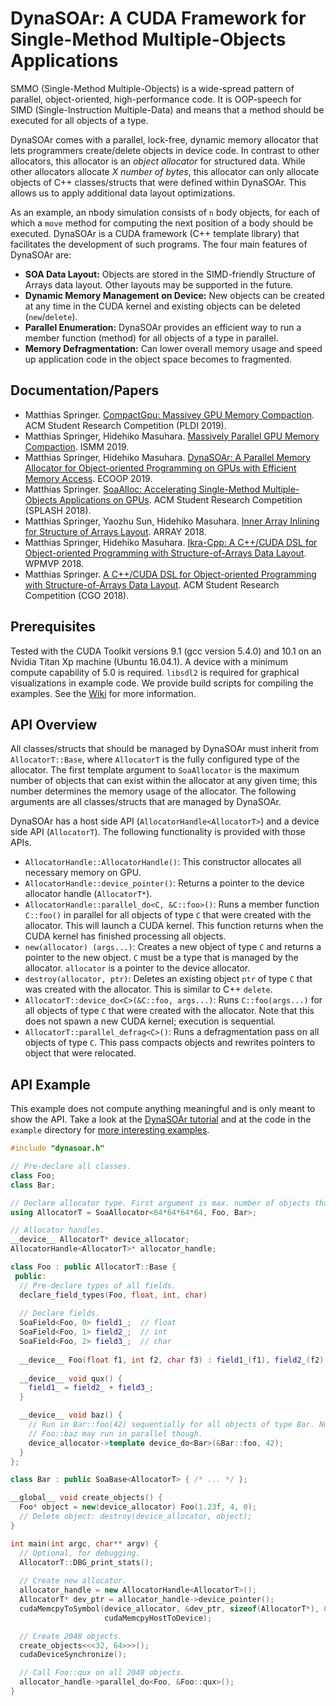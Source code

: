 # DynaSOAr: A CUDA Framework for Single-Method Multiple-Objects Applications
SMMO (Single-Method Multiple-Objects) is a wide-spread pattern of parallel, object-oriented, high-performance code. It is OOP-speech for SIMD (Single-Instruction Multiple-Data) and means that a method should be executed for all objects of a type. 

DynaSOAr comes with a parallel, lock-free, dynamic memory allocator that lets programmers create/delete objects in device code. In contrast to other allocators, this allocator is an *object allocator* for structured data. While other allocators allocate *X number of bytes*, this allocator can only allocate objects of C++ classes/structs that were defined within DynaSOAr. This allows us to apply additional data layout optimizations.

As an example, an nbody simulation consists of `n` body objects, for each of which a `move` method for computing the next position of a body should be executed. DynaSOAr is a CUDA framework (C++ template library) that facilitates the development of such programs. The four main features of DynaSOAr are:

* **SOA Data Layout:** Objects are stored in the SIMD-friendly Structure of Arrays data layout. Other layouts may be supported in the future.
* **Dynamic Memory Management on Device:** New objects can be created at any time in the CUDA kernel and existing objects can be deleted (`new`/`delete`).
* **Parallel Enumeration:** DynaSOAr provides an efficient way to run a member function (method) for all objects of a type in parallel.
* **Memory Defragmentation:** Can lower overall memory usage and speed up application code in the object space becomes to fragmented.

## Documentation/Papers
* Matthias Springer. [CompactGpu: Massivey GPU Memory Compaction](http://m-sp.org/downloads/pldi_2019_src.pdf). ACM Student Research Competition (PLDI 2019).
* Matthias Springer, Hidehiko Masuhara. [Massively Parallel GPU Memory Compaction](http://m-sp.org/downloads/ismm2019.pdf). ISMM 2019.
* Matthias Springer, Hidehiko Masuhara. [DynaSOAr: A Parallel Memory Allocator for Object-oriented Programming on GPUs with Efficient Memory Access](http://drops.dagstuhl.de/opus/volltexte/2019/10809/). ECOOP 2019.
* Matthias Springer. [SoaAlloc: Accelerating Single-Method Multiple-Objects Applications on GPUs](https://arxiv.org/pdf/1809.07444). ACM Student Research Competition (SPLASH 2018).
* Matthias Springer, Yaozhu Sun, Hidehiko Masuhara. [Inner Array Inlining for Structure of Arrays Layout](http://m-sp.org/downloads/array2018.pdf). ARRAY 2018.
* Matthias Springer, Hidehiko Masuhara. [Ikra-Cpp: A C++/CUDA DSL for Object-oriented Programming with Structure-of-Arrays Data Layout](http://m-sp.org/downloads/wpmvp2018.pdf). WPMVP 2018.
* Matthias Springer. [A C++/CUDA DSL for Object-oriented Programming with Structure-of-Arrays Data Layout](http://m-sp.org/downloads/cgo2018-src-abstract.pdf). ACM Student Research Competition (CGO 2018).

## Prerequisites
Tested with the CUDA Toolkit versions 9.1 (gcc version 5.4.0) and 10.1 on an Nvidia Titan Xp machine (Ubuntu 16.04.1). A device with a minimum compute capability of 5.0 is required. `libsdl2` is required for graphical visualizations in example code. We provide build scripts for compiling the examples. See the [Wiki](https://github.com/prg-titech/dynasoar/wiki/Benchmark-Applications) for more information.


## API Overview
All classes/structs that should be managed by DynaSOAr must inherit from `AllocatorT::Base`, where `AllocatorT` is the fully configured type of the allocator. The first template argument to `SoaAllocator` is the maximum number of objects that can exist within the allocator at any given time; this number determines the memory usage of the allocator. The following arguments are all classes/structs that are managed by DynaSOAr.

DynaSOAr has a host side API (`AllocatorHandle<AllocatorT>`) and a device side API (`AllocatorT`). The following functionality is provided with those APIs.
* `AllocatorHandle::AllocatorHandle()`: This constructor allocates all necessary memory on GPU.
* `AllocatorHandle::device_pointer()`: Returns a pointer to the device allocator handle (`AllocatorT*`).
* `AllocatorHandle::parallel_do<C, &C::foo>()`: Runs a member function `C::foo()` in parallel for all objects of type `C` that were created with the allocator. This will launch a CUDA kernel. This function returns when the CUDA kernel has finished processing all objects.
* `new(allocator) (args...)`: Creates a new object of type `C` and returns a pointer to the new object. `C` must be a type that is managed by the allocator. `allocator` is a pointer to the device allocator.
* `destroy(allocator, ptr)`: Deletes an existing object `ptr` of type `C` that was created with the allocator. This is similar to C++ `delete`.
* `AllocatorT::device_do<C>(&C::foo, args...)`: Runs `C::foo(args...)` for all objects of type `C` that were created with the allocator. Note that this does not spawn a new CUDA kernel; execution is sequential.
* `AllocatorT::parallel_defrag<C>()`: Runs a defragmentation pass on all objects of type `C`. This pass compacts objects and rewrites pointers to object that were relocated.

## API Example
This example does not compute anything meaningful and is only meant to show the API. Take a look at the [DynaSOAr tutorial](https://github.com/prg-titech/dynasoar/wiki/Tutorial) and at the code in the `example` directory for [more interesting examples](https://github.com/prg-titech/dynasoar/wiki/Benchmark-Applications).

```c++
#include "dynasoar.h"

// Pre-declare all classes.
class Foo;
class Bar;

// Declare allocator type. First argument is max. number of objects that can be created.
using AllocatorT = SoaAllocator<64*64*64*64, Foo, Bar>;

// Allocator handles.
__device__ AllocatorT* device_allocator;
AllocatorHandle<AllocatorT>* allocator_handle;

class Foo : public AllocatorT::Base {
 public:
  // Pre-declare types of all fields.
  declare_field_types(Foo, float, int, char)
  
  // Declare fields.
  SoaField<Foo, 0> field1_;  // float
  SoaField<Foo, 1> field2_;  // int
  SoaField<Foo, 2> field3_;  // char
  
  __device__ Foo(float f1, int f2, char f3) : field1_(f1), field2_(f2), field3_(f3) {}
 
  __device__ void qux() {
    field1_ = field2_ + field3_;
  }

  __device__ void baz() {
    // Run in Bar::foo(42) sequentially for all objects of type Bar. Note that
    // Foo::baz may run in parallel though.
    device_allocator->template device_do<Bar>(&Bar::foo, 42);
  }
};

class Bar : public SoaBase<AllocatorT> { /* ... */ };

__global__ void create_objects() {
  Foo* object = new(device_allocator) Foo(1.23f, 4, 0);
  // Delete object: destroy(device_allocator, object);
}

int main(int argc, char** argv) {
  // Optional, for debugging.
  AllocatorT::DBG_print_stats();
  
  // Create new allocator.
  allocator_handle = new AllocatorHandle<AllocatorT>();
  AllocatorT* dev_ptr = allocator_handle->device_pointer();
  cudaMemcpyToSymbol(device_allocator, &dev_ptr, sizeof(AllocatorT*), 0,
                     cudaMemcpyHostToDevice);

  // Create 2048 objects.
  create_objects<<<32, 64>>>();
  cudaDeviceSynchronize();

  // Call Foo::qux on all 2048 objects.
  allocator_handle->parallel_do<Foo, &Foo::qux>();
}
```
